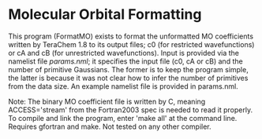 # Molecular Orbital Formatting

This program (FormatMO) exists to format the unformatted MO coefficients written by TeraChem 1.8 to its output files; c0 (for restricted wavefunctions) or cA and cB (for unrestricted wavefunctions).
Input is provided via the namelist file *params.nml*; it specifies the input file (c0, cA or cB) and the number of primitive Gaussians.
The former is to keep the program simple, the latter is because it was not clear how to infer the number of primitives from the data size.
An example namelist file is provided in params.nml.

Note: The binary MO coefficient file is written by C, meaning ACCESS='stream' from the Fortran2003 spec is needed to read it properly.
To compile and link the program, enter 'make all' at the command line. Requires gfortran and make. Not tested on any other compiler.
